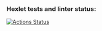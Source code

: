 ### Hexlet tests and linter status:
[![Actions Status](https://github.com/BeAzir/frontend-project-44/workflows/hexlet-check/badge.svg)](https://github.com/BeAzir/frontend-project-44/actions)